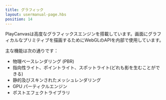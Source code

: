 ```yaml
---
title: グラフィック
layout: usermanual-page.hbs
position: 14
---
```


PlayCanvasは高度なグラフィックスエンジンを搭載しています。画面にグラフィカルなプリミティブを描画するためにWebGLのAPIを内部で使用しています。

主な機能は次の通りです：

* 物理ベースレンダリング (PBR)
* 指向性ライト、ポイントライト、スポットライト(どれも影を生むことができる)
* 静的及びスキンされたメッシュレンダリング
* GPU パーティクルエンジン
* ポストエフェクトライブラリ
